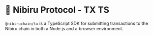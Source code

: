 # 🌟 Nibiru Protocol - TX TS

`@nibiruchain/tx` is a TypeScript SDK for submitting transactions to the Nibiru chain in both a Node.js and a browser environment.
